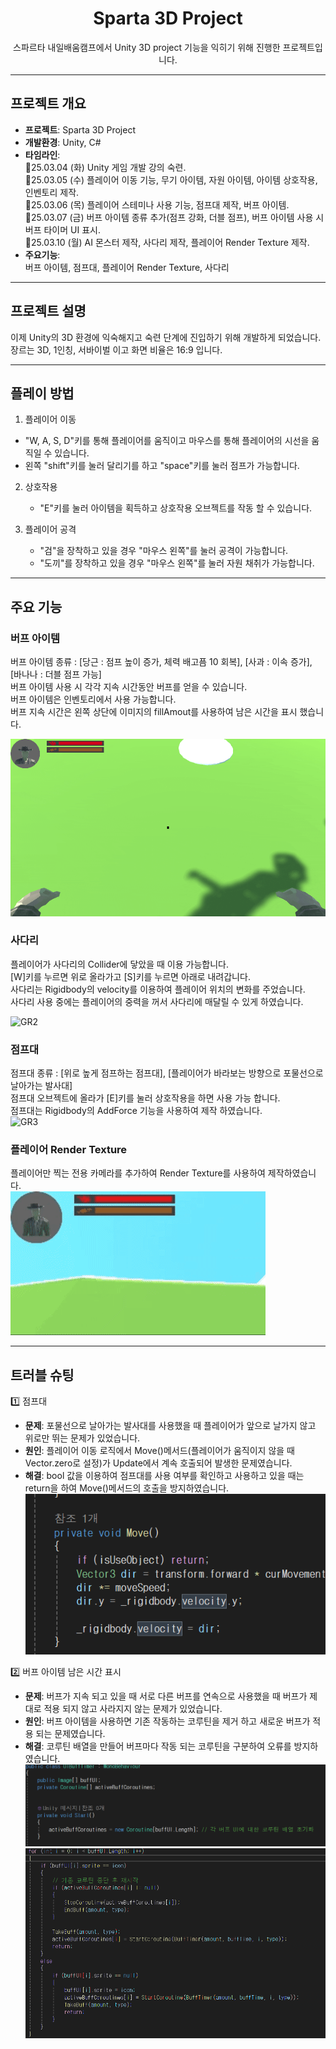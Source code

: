 <div align="center">

# Sparta 3D Project
스파르타 내일배움캠프에서 Unity 3D project 기능을 익히기 위해 진행한 프로젝트입니다.

</div>
  
----
  
## 프로젝트 개요
  
- **프로젝트**: Sparta 3D Project  
- **개발환경**: Unity, C#  
- **타임라인**:  
  🔹25.03.04 (화) Unity 게임 개발 강의 숙련.  
  🔹25.03.05 (수) 플레이어 이동 기능, 무기 아이템, 자원 아이템, 아이템 상호작용, 인벤토리 제작.   
  🔹25.03.06 (목) 플레이어 스테미나 사용 기능, 점프대 제작, 버프 아이템.   
  🔹25.03.07 (금) 버프 아이템 종류 추가(점프 강화, 더블 점프), 버프 아이템 사용 시 버프 타이머 UI 표시.   
  🔹25.03.10 (월) AI 몬스터 제작, 사다리 제작, 플레이어 Render Texture 제작.  
- **주요기능**:  
  버프 아이템, 점프대, 플레이어 Render Texture, 사다리 
  
----

## 프로젝트 설명

이제 Unity의 3D 환경에 익숙해지고 숙련 단계에 진입하기 위해 개발하게 되었습니다.   
장르는 3D, 1인칭, 서바이벌 이고 화면 비율은 16:9 입니다.

----

## 플레이 방법

1. 플레이어 이동
  - "W, A, S, D"키를 통해 플레이어를 움직이고 마우스를 통해 플레이어의 시선을 움직일 수 있습니다.
  - 왼쪽 "shift"키를 눌러 달리기를 하고 "space"키를 눌러 점프가 가능합니다.

2. 상호작용
   - "E"키를 눌러 아이템을 획득하고 상호작용 오브젝트를 작동 할 수 있습니다.

3. 플레이어 공격
   - "검"을 장착하고 있을 경우 "마우스 왼쪽"를 눌러 공격이 가능합니다.
   - "도끼"를 장착하고 있을 경우 "마우스 왼쪽"를 눌러 자원 채취가 가능합니다.

---

## 주요 기능

### 버프 아이템
버프 아이템 종류 : [당근 : 점프 높이 증가, 체력 배고픔 10 회복], [사과 : 이속 증가], [바나나 : 더블 점프 가능]  
버프 아이템 사용 시 각각 지속 시간동안 버프를 얻을 수 있습니다.  
버프 아이템은 인벤토리에서 사용 가능합니다.  
버프 지속 시간은 왼쪽 상단에 이미지의 fillAmout를 사용하여 남은 시간을 표시 했습니다.  

![GR1](https://github.com/DDanPat/3Dproject/blob/main/ReadMeFiles/GR1.gif)



### 사다리
플레이어가 사다리의 Collider에 닿았을 때 이용 가능합니다.  
[W]키를 누르면 위로 올라가고 [S]키를 누르면 아래로 내려갑니다.  
사다리는 Rigidbody의 velocity를 이용하여 플레이어 위치의 변화를 주었습니다.  
사다리 사용 중에는 플레이어의 중력을 꺼서 사다리에 매달릴 수 있게 하였습니다.  

![GR2](https://github.com/DDanPat/3Dproject/blob/main/ReadMeFiles/GR2.gif)

### 점프대
점프대 종류 : [위로 높게 점프하는 점프대], [플레이어가 바라보는 방향으로 포물선으로 날아가는 발사대]  
점프대 오브젝트에 올라가 [E]키를 눌러 상호작용을 하면 사용 가능 합니다.  
점프대는 Rigidbody의 AddForce 기능을 사용하여 제작 하였습니다.  
![GR3](https://github.com/DDanPat/3Dproject/blob/main/ReadMeFiles/GR3.gif)

### 플레이어 Render Texture
플레이어만 찍는 전용 카메라를 추가하여 Render Texture를 사용하여 제작하였습니다.  
![GR4](https://github.com/DDanPat/3Dproject/blob/main/ReadMeFiles/GR4.gif)

----

## 트러블 슈팅

1️⃣ 점프대
- **문제**: 포물선으로 날아가는 발사대를 사용했을 때 플레이어가 앞으로 날가지 않고 위로만 뛰는 문제가 있었습니다.
- **원인**: 플레이어 이동 로직에서 Move()메서드(플레이어가 움직이지 않을 때 Vector.zero로 설정)가 Update에서 계속 호출되어 발생한 문제였습니다.
- **해결**: bool 값을 이용하여 점프대를 사용 여부를 확인하고 사용하고 있을 때는 return을 하여 Move()메서드의 호출을 방지하였습니다.   
![TroubleShooting1](https://github.com/DDanPat/3Dproject/blob/main/ReadMeFiles/TroubleShooting1.png)

2️⃣ 버프 아이템 남은 시간 표시
- **문제**: 버프가 지속 되고 있을 때 서로 다른 버프를 연속으로 사용했을 때 버프가 제대로 적용 되지 않고 사라지지 않는 문제가 있었습니다.  
- **원인**: 버프 아이템을 사용하면 기존 작동하는 코루틴을 제거 하고 새로운 버프가 적용 되는 문제였습니다.   
- **해결**: 코루틴 배열을 만들어 버프마다 작동 되는 코루틴을 구분하여 오류를 방지하였습니다.    
![TroubleShooting2](https://github.com/DDanPat/3Dproject/blob/main/ReadMeFiles/TroubleShooting2.png)
![TroubleShooting3](https://github.com/DDanPat/3Dproject/blob/main/ReadMeFiles/TroubleShooting3.png)
